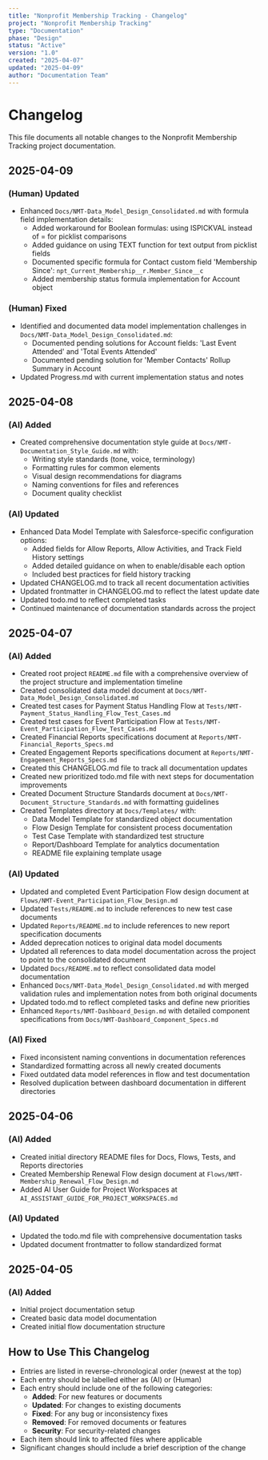 ```yaml
---
title: "Nonprofit Membership Tracking - Changelog"
project: "Nonprofit Membership Tracking"
type: "Documentation"
phase: "Design"
status: "Active"
version: "1.0"
created: "2025-04-07"
updated: "2025-04-09"
author: "Documentation Team"
---
```


# Changelog

This file documents all notable changes to the Nonprofit Membership Tracking project documentation.

## 2025-04-09

### (Human) Updated
- Enhanced `Docs/NMT-Data_Model_Design_Consolidated.md` with formula field implementation details:
  - Added workaround for Boolean formulas: using ISPICKVAL instead of = for picklist comparisons
  - Added guidance on using TEXT function for text output from picklist fields
  - Documented specific formula for Contact custom field 'Membership Since': `npt_Current_Membership__r.Member_Since__c`
  - Added membership status formula implementation for Account object

### (Human) Fixed
- Identified and documented data model implementation challenges in `Docs/NMT-Data_Model_Design_Consolidated.md`:
  - Documented pending solutions for Account fields: 'Last Event Attended' and 'Total Events Attended'
  - Documented pending solution for 'Member Contacts' Rollup Summary in Account
- Updated Progress.md with current implementation status and notes

## 2025-04-08

### (AI) Added
- Created comprehensive documentation style guide at `Docs/NMT-Documentation_Style_Guide.md` with:
  - Writing style standards (tone, voice, terminology)
  - Formatting rules for common elements
  - Visual design recommendations for diagrams
  - Naming conventions for files and references
  - Document quality checklist

### (AI) Updated
- Enhanced Data Model Template with Salesforce-specific configuration options:
  - Added fields for Allow Reports, Allow Activities, and Track Field History settings
  - Added detailed guidance on when to enable/disable each option
  - Included best practices for field history tracking
- Updated CHANGELOG.md to track all recent documentation activities
- Updated frontmatter in CHANGELOG.md to reflect the latest update date
- Updated todo.md to reflect completed tasks
- Continued maintenance of documentation standards across the project

## 2025-04-07

### (AI) Added
- Created root project `README.md` file with a comprehensive overview of the project structure and implementation timeline
- Created consolidated data model document at `Docs/NMT-Data_Model_Design_Consolidated.md`
- Created test cases for Payment Status Handling Flow at `Tests/NMT-Payment_Status_Handling_Flow_Test_Cases.md`
- Created test cases for Event Participation Flow at `Tests/NMT-Event_Participation_Flow_Test_Cases.md`
- Created Financial Reports specifications document at `Reports/NMT-Financial_Reports_Specs.md`
- Created Engagement Reports specifications document at `Reports/NMT-Engagement_Reports_Specs.md`
- Created this CHANGELOG.md file to track all documentation updates
- Created new prioritized todo.md file with next steps for documentation improvements
- Created Document Structure Standards document at `Docs/NMT-Document_Structure_Standards.md` with formatting guidelines
- Created Templates directory at `Docs/Templates/` with:
  - Data Model Template for standardized object documentation
  - Flow Design Template for consistent process documentation
  - Test Case Template with standardized test structure
  - Report/Dashboard Template for analytics documentation
  - README file explaining template usage

### (AI) Updated
- Updated and completed Event Participation Flow design document at `Flows/NMT-Event_Participation_Flow_Design.md`
- Updated `Tests/README.md` to include references to new test case documents
- Updated `Reports/README.md` to include references to new report specification documents
- Added deprecation notices to original data model documents
- Updated all references to data model documentation across the project to point to the consolidated document
- Updated `Docs/README.md` to reflect consolidated data model documentation
- Enhanced `Docs/NMT-Data_Model_Design_Consolidated.md` with merged validation rules and implementation notes from both original documents
- Updated todo.md to reflect completed tasks and define new priorities
- Enhanced `Reports/NMT-Dashboard_Design.md` with detailed component specifications from `Docs/NMT-Dashboard_Component_Specs.md`

### (AI) Fixed
- Fixed inconsistent naming conventions in documentation references
- Standardized formatting across all newly created documents
- Fixed outdated data model references in flow and test documentation
- Resolved duplication between dashboard documentation in different directories

## 2025-04-06

### (AI) Added
- Created initial directory README files for Docs, Flows, Tests, and Reports directories
- Created Membership Renewal Flow design document at `Flows/NMT-Membership_Renewal_Flow_Design.md`
- Added AI User Guide for Project Workspaces at `AI_ASSISTANT_GUIDE_FOR_PROJECT_WORKSPACES.md`

### (AI) Updated
- Updated the todo.md file with comprehensive documentation tasks
- Updated document frontmatter to follow standardized format

## 2025-04-05

### (AI) Added
- Initial project documentation setup
- Created basic data model documentation
- Created initial flow documentation structure

## How to Use This Changelog

- Entries are listed in reverse-chronological order (newest at the top)
- Each entry should be labelled either as (AI) or (Human)
- Each entry should include one of the following categories:
  - **Added**: For new features or documents
  - **Updated**: For changes to existing documents
  - **Fixed**: For any bug or inconsistency fixes
  - **Removed**: For removed documents or features
  - **Security**: For security-related changes
- Each item should link to affected files where applicable
- Significant changes should include a brief description of the change 
